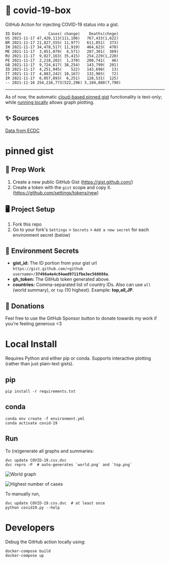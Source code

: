 # 🏥 covid-19-box

GitHub Action for injecting COVID-19 status into a gist.

```
ID Date            Cases( change)    Deaths(chnge)
US 2021-11-17 47,420,113(111,106)   767,433(1,622)
BR 2021-11-17 21,827,555( 11,977)   611,851(  373)
IN 2021-11-17 34,478,517( 11,919)   464,623(  470)
ME 2021-11-17  3,851,079(  4,571)   287,301(  369)
RU 2021-11-17  9,027,163( 35,415)   254,229(1,220)
PE 2021-11-17  2,218,202(  1,370)   200,741(   46)
GB 2021-11-17  9,724,617( 38,254)   143,799(  201)
ID 2021-11-17  4,251,945(    522)   143,698(   13)
IT 2021-11-17  4,883,242( 10,167)   132,965(   72)
IR 2021-11-17  6,057,893(  6,251)   128,531(  125)
-- 2021-11-16 254,216,773(522,296) 5,104,080(7,790)
```

---

As of now, the automatic [cloud-based pinned gist](#pinned-gist) functionality is text-only;
while [running locally](#local-install) allows graph plotting.

## ✨ Sources

[Data from ECDC](https://www.ecdc.europa.eu/en/publications-data/download-todays-data-geographic-distribution-covid-19-cases-worldwide)

# pinned gist

## 🎒 Prep Work
1. Create a new public GitHub Gist (https://gist.github.com/)
1. Create a token with the `gist` scope and copy it. (https://github.com/settings/tokens/new)

## 🖥 Project Setup
1. Fork this repo
1. Go to your fork's `Settings` > `Secrets` > `Add a new secret` for each environment secret (below)

## 🤫 Environment Secrets
- **gist_id:** The ID portion from your gist url `https://gist.github.com/<github username>/`**`37496a4e4c84aed9711fbe3ec560888a`**.
- **gh_token:** The GitHub token generated above.
- **countries:** Comma-separated list of country IDs. Also can use `all` (world summary), or `top` (10 highest). Example: **top,all,JP**.

## 💸 Donations

Feel free to use the GitHub Sponsor button to donate towards my work if you're feeling generous <3

# Local Install

Requires Python and either pip or conda. Supports interactive plotting (rather than just plain-text gists).

## pip

```
pip install -r requirements.txt
```

## conda

```
conda env create -f environment.yml
conda activate covid-19
```

## Run

To (re)generate all graphs and summaries:

```
dvc update COVID-19.csv.dvc
dvc repro -P  # auto-generates `world.png` and `top.png`
```

![World graph](world.png)

![Highest number of cases](top.png)

To manually run,

```
dvc update COVID-19.csv.dvc  # at least once
python covid19.py --help
```

# Developers

Debug the GitHub action locally using:

```
docker-compose build
docker-compose up
```

